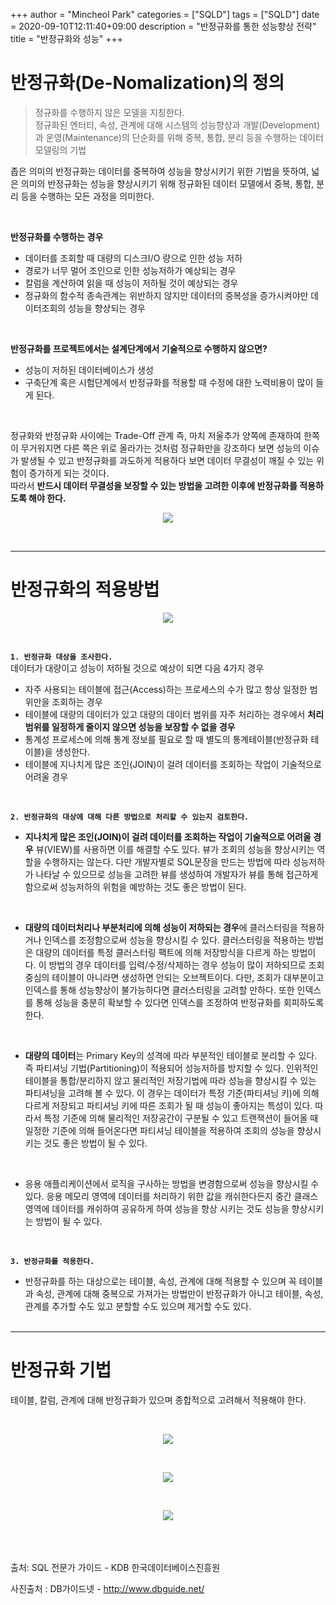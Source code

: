 +++
author = "Mincheol Park"
categories = ["SQLD"]
tags = ["SQLD"]
date = 2020-09-10T12:11:40+09:00
description = "반정규화를 통한 성능향상 전략"
title = "반정규화와 성능"
+++

# 반정규화(De-Nomalization)의 정의

> 정규화를 수행하지 않은 모델을 지칭한다.  
>  정규화된 엔터티, 속성, 관계에 대해 시스템의 성능향상과 개발(Development)과 운영(Maintenance)의 단순화를 위해 중복, 통합, 분리 등을 수행하는 데이터 모델링의 기법

좁은 의미의 반정규화는 데이터를 중복하여 성능을 향상시키기 위한 기법을 뜻하여, 넓은 의미의 반정규화는 성능을 향상시키기 위해 정규화된 데이터 모델에서 중복, 통합, 분리 등을 수행하는 모든 과정을 의미한다.

<br>

**반정규화를 수행하는 경우**

- 데이터를 조회할 때 대량의 디스크I/O 량으로 인한 성능 저하
- 경로가 너무 멀어 조인으로 인한 성능저하가 예상되는 경우
- 칼럼을 계산하여 읽을 때 성능이 저하될 것이 예상되는 경우
- 정규화의 함수적 종속관계는 위반하지 않지만 데이터의 중복성을 증가시켜야만 데이터조회의 성능을 향상되는 경우

<br>

**반정규화를 프로젝트에서는 설계단계에서 기술적으로 수행하지 않으면?**

- 성능이 저하된 데이터베이스가 생성
- 구축단계 혹은 시험단계에서 반정규화를 적용할 때 수정에 대한 노력비용이 많이 들게 된다.

<br>

정규화와 반정규화 사이에는 Trade-Off 관계 즉, 마치 저울추가 양쪽에 존재하여 한쪽이 무거워지면 다른 쪽은 위로 올라가는 것처럼 정규화만을 강조하다 보면 성능의 이슈가 발생될 수 있고 반정규화를 과도하게 적용하다 보면 데이터 무결성이 깨질 수 있는 위험이 증가하게 되는 것이다.  
따라서 **반드시 데이터 무결성을 보장할 수 있는 방법을 고려한 이후에 반정규화를 적용하도록 해야 한다.**

<p align="center"><img src="/img/blog/SQL_089.jpg"></p>
<br>

---

# 반정규화의 적용방법

<p align="center"><img src="/img/blog/SQL_090.jpg"></p>
<br>

**`1. 반정규화 대상을 조사한다.`**  
데이터가 대량이고 성능이 저하될 것으로 예상이 되면 다음 4가지 경우

- 자주 사용되는 테이블에 접근(Access)하는 프로세스의 수가 많고 항상 일정한 범위만을 조회하는 경우
- 테이블에 대량의 데이터가 있고 대량의 데이터 범위를 자주 처리하는 경우에서 **처리범위를 일정하게 줄이지 않으면 성능을 보장할 수 없을 경우**
- 통계성 프로세스에 의해 통계 정보를 필요로 할 때 별도의 통계테이블(반정규화 테이블)을 생성한다.
- 테이블에 지나치게 많은 조인(JOIN)이 걸려 데이터를 조회하는 작업이 기술적으로 어려울 경우

<br>

**`2. 반정규화의 대상에 대해 다른 방법으로 처리할 수 있는지 검토한다.`**

- **지나치게 많은 조인(JOIN)이 걸려 데이터를 조회하는 작업이 기술적으로 어려울 경우** 뷰(VIEW)를 사용하면 이를 해결할 수도 있다. 뷰가 조회의 성능을 향상시키는 역할을 수행하지는 않는다. 다만 개발자별로 SQL문장을 만드는 방법에 따라 성능저하가 나타날 수 있으므로 성능을 고려한 뷰를 생성하여 개발자가 뷰를 통해 접근하게 함으로써 성능저하의 위험을 예방하는 것도 좋은 방법이 된다.

<br>

- **대량의 데이터처리나 부분처리에 의해 성능이 저하되는 경우**에 클러스터링을 적용하거나 인덱스를 조정함으로써 성능을 향상시킬 수 있다. 클러스터링을 적용하는 방법은 대량의 데이터를 특정 클러스터링 팩트에 의해 저장방식을 다르게 하는 방법이다. 이 방법의 경우 데이터를 입력/수정/삭제하는 경우 성능이 많이 저하되므로 조회중심의 테이블이 아니라면 생성하면 안되는 오브젝트이다. 다만, 조회가 대부분이고 인덱스를 통해 성능향상이 불가능하다면 클러스터링을 고려할 만하다. 또한 인덱스를 통해 성능을 충분히 확보할 수 있다면 인덱스를 조정하여 반정규화를 회피하도록 한다.

<br>

- **대량의 데이터**는 Primary Key의 성격에 따라 부분적인 테이블로 분리할 수 있다. 즉 파티셔닝 기법(Partitioning)이 적용되어 성능저하를 방지할 수 있다. 인위적인 테이블을 통합/분리하지 않고 물리적인 저장기법에 따라 성능을 향상시킬 수 있는 파티셔닝을 고려해 볼 수 있다. 이 경우는 데이터가 특정 기준(파티셔닝 키)에 의해 다르게 저장되고 파티셔닝 키에 따른 조회가 될 때 성능이 좋아지는 특성이 있다. 따라서 특정 기준에 의해 물리적인 저장공간이 구분될 수 있고 트랜잭션이 들어올 때 일정한 기준에 의해 들어온다면 파티셔닝 테이블을 적용하여 조회의 성능을 향상시키는 것도 좋은 방법이 될 수 있다.

<br>

- 응용 애플리케이션에서 로직을 구사하는 방법을 변경함으로써 성능을 향상시킬 수 있다. 응용 메모리 영역에 데이터를 처리하기 위한 값을 캐쉬한다든지 중간 클래스 영역에 데이터를 캐쉬하여 공유하게 하여 성능을 향상 시키는 것도 성능을 향상시키는 방법이 될 수 있다.

<br>

**`3. 반정규화를 적용한다.`**

- 반정규화를 하는 대상으로는 테이블, 속성, 관계에 대해 적용할 수 있으며 꼭 테이블과 속성, 관계에 대해 중복으로 가져가는 방법만이 반정규화가 아니고 테이블, 속성, 관계를 추가할 수도 있고 분할할 수도 있으며 제거할 수도 있다.
  <br>
  <br>

---

# 반정규화 기법

테이블, 칼럼, 관계에 대해 반정규화가 있으며 종합적으로 고려해서 적용해야 한다.

<br>
<p align="center"><img src="/img/blog/SQL_091.jpg"></p>
<br>
<p align="center"><img src="/img/blog/SQL_092.jpg"></p>
<br>
<p align="center"><img src="/img/blog/SQL_093.jpg"></p>
<br>

<br>
<br>
출처: SQL 전문가 가이드 - KDB 한국데이터베이스진흥원     
     
사진출처 : DB가이드넷  - http://www.dbguide.net/
